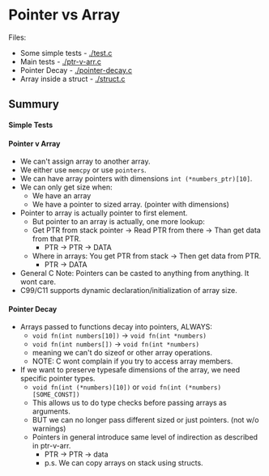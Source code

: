 Pointer vs Array
================

Files:
  - Some simple tests - [./test.c](./test.c)
  - Main tests - [./ptr-v-arr.c](./ptr-v-arr.c)
  - Pointer Decay - [./pointer-decay.c](./pointer-decay.c)
  - Array inside a struct - [./struct.c](./struct.c)

## Summury

#### Simple Tests
#### Pointer v Array
  - We can't assign array to another array.
  - We either use `memcpy` or use `pointers`.
  - We can have array pointers with dimensions `int (*numbers_ptr)[10]`.
  - We can only get size when:
    - We have an array
    - We have a pointer to sized array. (pointer with dimensions)
  - Pointer to array is actually pointer to first element.
    - But pointer to an array is actually, one more lookup:
    - Get PTR from stack pointer -> Read PTR from there -> Than get data
    from that PTR.
      - PTR -> PTR -> DATA
    - Where in arrays: You get PTR from stack -> Then get data from PTR.
      - PTR -> DATA
  - General C Note: Pointers can be casted to anything from anything.
    It wont care.
  - C99/C11 supports dynamic declaration/initialization of array size.

#### Pointer Decay
  - Arrays passed to functions decay into pointers, ALWAYS:
    - `void fn(int numbers[10])` -> `void fn(int *numbers)`
    - `void fn(int numbers[])` -> `void fn(int *numbers)`
    - meaning we can't do sizeof or other array operations.
    - NOTE: C wont complain if you try to access array members.
  - If we want to preserve typesafe dimensions of the array,
  we need specific pointer types.
    - `void fn(int (*numbers)[10])` or `void fn(int (*numbers)[SOME_CONST])`
    - This allows us to do type checks before passing arrays as arguments.
    - BUT we can no longer pass different sized or just pointers.
      (not w/o warnings)
    - Pointers in general introduce same level of indirection as described in
    ptr-v-arr.
      - PTR -> PTR -> data
      - p.s. We can copy arrays on stack using structs.
